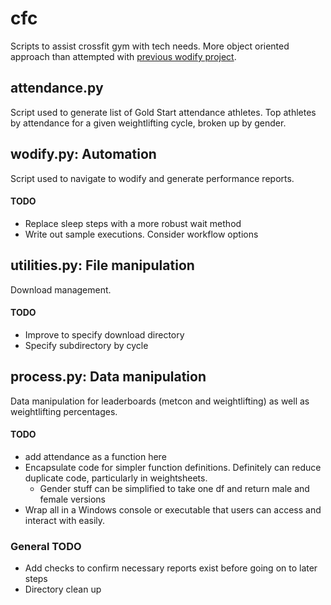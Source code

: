 # cfc
Scripts to assist crossfit gym with tech needs. More object oriented approach than attempted with [previous wodify project]( https://github.com/channiemills/Wodify).

## attendance.py

Script used to generate list of Gold Start attendance athletes. 
Top athletes by attendance for a given weightlifting cycle, broken up by gender.

## wodify.py: Automation

Script used to navigate to wodify and generate performance reports.

#### TODO
- Replace sleep steps with a more robust wait method
- Write out sample executions. Consider workflow options

## utilities.py: File manipulation

Download management.

#### TODO
- Improve to specify download directory
- Specify subdirectory by cycle

## process.py: Data manipulation

 Data manipulation for leaderboards (metcon and weightlifting) as well as weightlifting percentages.

#### TODO
- add attendance as a function here
- Encapsulate code for simpler function definitions. Definitely can reduce duplicate code, particularly in weightsheets.
  - Gender stuff can be simplified to take one df and return male and female versions
- Wrap all in a Windows console or executable that users can access and interact with easily. 


### General TODO
- Add checks to confirm necessary reports exist before going on to later steps
- Directory clean up